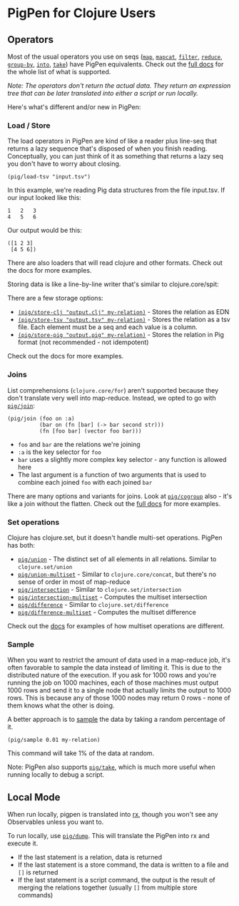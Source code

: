 # PigPen for Clojure Users

## Operators

Most of the usual operators you use on seqs ([`map`](doc/pigpen.core.html#var-map), [`mapcat`](doc/pigpen.core.html#var-mapcat), [`filter`](doc/pigpen.core.html#var-filter), [`reduce`](doc/pigpen.core.html#var-reduce), [`group-by`](doc/pigpen.core.html#var-group-by), [`into`](doc/pigpen.core.html#var-into), [`take`](doc/pigpen.core.html#var-take)) have PigPen equivalents. Check out the [full docs](doc/pigpen.core.html) for the whole list of what is supported.

_Note: The operators don't return the actual data. They return an expression tree that can be later translated into either a script or run locally._

Here's what's different and/or new in PigPen:

### Load / Store

The load operators in PigPen are kind of like a reader plus line-seq that returns a lazy sequence that's disposed of when you finish reading. Conceptually, you can just think of it as something that returns a lazy seq you don't have to worry about closing.

    (pig/load-tsv "input.tsv")

In this example, we're reading Pig data structures from the file input.tsv. If our input looked like this:

    1   2   3
    4   5   6

Our output would be this:

    ([1 2 3]
     [4 5 6])

There are also loaders that will read clojure and other formats. Check out the docs for more examples.

Storing data is like a line-by-line writer that's similar to clojure.core/spit:

There are a few storage options:

  * [`(pig/store-clj "output.clj" my-relation)`](doc/pigpen.core.html#var-store-clj) - Stores the relation as EDN
  * [`(pig/store-tsv "output.tsv" my-relation)`](doc/pigpen.core.html#var-store-tsv) - Stores the relation as a tsv file. Each element must be a seq and each value is a column.
  * [`(pig/store-pig "output.pig" my-relation)`](doc/pigpen.core.html#var-store-pig) - Stores the relation in Pig format (not recommended - not idempotent)

Check out the docs for more examples.

### Joins

List comprehensions (`clojure.core/for`) aren't supported because they don't translate very well into map-reduce. Instead, we opted to go with [`pig/join`](doc/pigpen.core.html#var-join):

    (pig/join (foo on :a)
              (bar on (fn [bar] (-> bar second str)))
              (fn [foo bar] (vector foo bar)))

  * `foo` and `bar` are the relations we're joining
  * `:a` is the key selector for `foo`
  * `bar` uses a slightly more complex key selector - any function is allowed here
  * The last argument is a function of two arguments that is used to combine each joined `foo` with each joined `bar`

There are many options and variants for joins. Look at [`pig/cogroup`](doc/pigpen.core.html#var-cogroup) also - it's like a join without the flatten. Check out the [full docs](doc/pigpen.core.html) for more examples.

### Set operations

Clojure has clojure.set, but it doesn't handle multi-set operations. PigPen has both:

  * [`pig/union`](doc/pigpen.core.html#var-union) - The distinct set of all elements in all relations. Similar to `clojure.set/union`
  * [`pig/union-multiset`](doc/pigpen.core.html#var-union-multiset) - Similar to `clojure.core/concat`, but there's no sense of order in most of map-reduce
  * [`pig/intersection`](doc/pigpen.core.html#var-intersection) - Similar to `clojure.set/intersection`
  * [`pig/intersection-multiset`](doc/pigpen.core.html#var-intersection-multiset) - Computes the multiset intersection
  * [`pig/difference`](doc/pigpen.core.html#var-difference) - Similar to `clojure.set/difference`
  * [`pig/difference-multiset`](doc/pigpen.core.html#var-multiset) - Computes the multiset difference

 Check out the [docs](doc/pigpen.core.html) for examples of how multiset operations are different.

### Sample

When you want to restrict the amount of data used in a map-reduce job, it's often favorable to sample the data instead of limiting it. This is due to the distributed nature of the execution. If you ask for 1000 rows and you're running the job on 1000 machines, each of those machines must output 1000 rows and send it to a single node that actually limits the output to 1000 rows. This is because any of those 1000 nodes may return 0 rows - none of them knows what the other is doing.

A better approach is to [sample](doc/pigpen.core.html#var-sample) the data by taking a random percentage of it.

    (pig/sample 0.01 my-relation)

This command will take 1% of the data at random.

Note: PigPen also supports [`pig/take`](doc/pigpen.core.html#var-take), which is much more useful when running locally to debug a script.

## Local Mode

When run locally, pigpen is translated into [rx](https://github.com/Netflix/RxJava), though you won't see any Observables unless you want to.

To run locally, use [`pig/dump`](doc/pigpen.core.html#var-dump). This will translate the PigPen into rx and execute it.

  * If the last statement is a relation, data is returned
  * If the last statement is a store command, the data is written to a file and `[]` is returned
  * If the last statement is a script command, the output is the result of merging the relations together (usually `[]` from multiple store commands)
